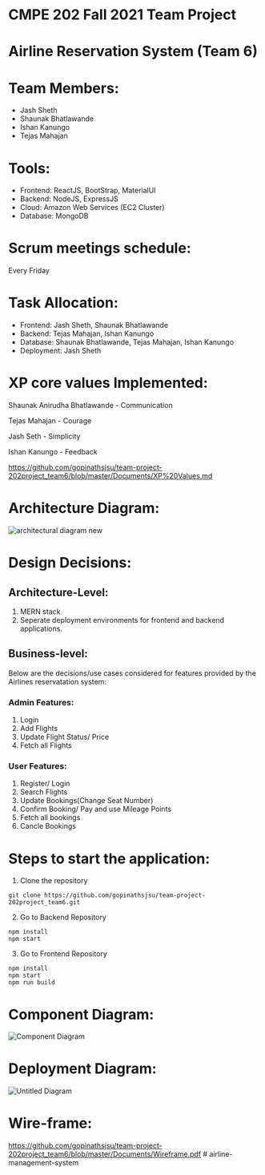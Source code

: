 # CMPE 202 Fall 2021 Team Project

# Airline Reservation System (Team 6)

# Team Members:
- Jash Sheth
- Shaunak Bhatlawande
- Ishan Kanungo
- Tejas Mahajan

# Tools:
- Frontend: ReactJS, BootStrap, MaterialUI
- Backend: NodeJS, ExpressJS
- Cloud: Amazon Web Services (EC2 Cluster)
- Database: MongoDB

# Scrum meetings schedule:
Every Friday

# Task Allocation:
- Frontend: Jash Sheth, Shaunak Bhatlawande
- Backend: Tejas Mahajan, Ishan Kanungo
- Database: Shaunak Bhatlawande, Tejas Mahajan, Ishan Kanungo
- Deployment: Jash Sheth

# XP core values Implemented:
Shaunak Anirudha Bhatlawande - Communication

Tejas Mahajan - Courage

Jash Seth - Simplicity

Ishan Kanungo - Feedback

https://github.com/gopinathsjsu/team-project-202project_team6/blob/master/Documents/XP%20Values.md

# Architecture Diagram:
![architectural diagram new](https://user-images.githubusercontent.com/78246787/144531320-d128f997-7fbb-45f7-b69d-657249b835f1.png)

# Design Decisions:

## Architecture-Level:
1. MERN stack
2. Seperate deployment environments for frontend and backend applications.

## Business-level:
Below are the decisions/use cases considered for features provided by the Airlines reservatation system:

### Admin Features:

1. Login
2. Add Flights
3. Update Flight Status/ Price
4. Fetch all Flights 

### User Features:
1. Register/ Login
2. Search Flights
3. Update Bookings(Change Seat Number)
4. Confirm Booking/ Pay and use Mileage Points
5. Fetch all bookings
6. Cancle Bookings

# Steps to start the application:
1. Clone the repository
```
git clone https://github.com/gopinathsjsu/team-project-202project_team6.git
```
2. Go to Backend Repository
```
npm install
npm start
```
3. Go to Frontend Repository
```
npm install
npm start
npm run build
```


# Component Diagram:
![Component Diagram](https://user-images.githubusercontent.com/78246787/144387676-0c29c901-9d3d-45ce-a763-bb67c8607119.jpg)

# Deployment Diagram:
![Untitled Diagram](https://user-images.githubusercontent.com/78246787/144354606-ee5293d2-2bdb-456c-bd0f-cb09aba004d8.jpg)

# Wire-frame:
https://github.com/gopinathsjsu/team-project-202project_team6/blob/master/Documents/Wireframe.pdf
#   a i r l i n e - m a n a g e m e n t - s y s t e m  
 